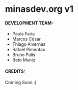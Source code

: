 minasdev.org v1
========

#### DEVELOPMENT TEAM: ####

- Paula Faria
- Marcos César
- Thiago Alvernaz
- Rafael Pimentao
- Bruno Pulis
- Beto Muniz

#### CREDITS: ####

Coming Soon :)